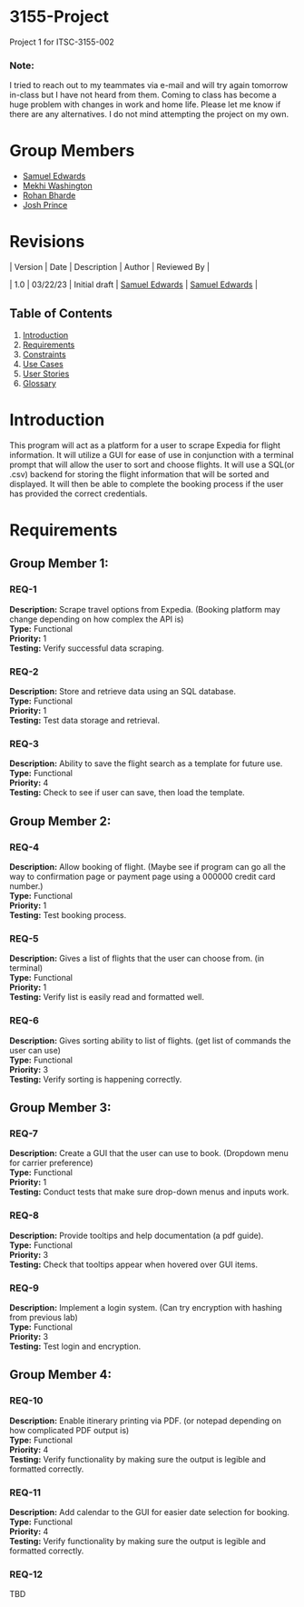 # 3155-Project
Project 1 for ITSC-3155-002

### Note:
I tried to reach out to my teammates via e-mail and will try again tomorrow in-class but I have not heard from them. Coming to class has become a huge problem with changes in work and home life. Please let me know if there are any alternatives. I do not mind attempting the project on my own.

# Group Members

* [Samuel Edwards](mailto:sedwar92@uncc.edu)
* [Mekhi Washington](mmailto:mwashi35@uncc.edu)
* [Rohan Bharde](mmailto:rbharde@uncc.edu)
* [Josh Prince](mmailto:jprinc16@uncc.edu)

# Revisions

|  Version  |  Date  |  Description  |  Author  |  Reviewed By  |

| 1.0 | 03/22/23 | Initial draft | [Samuel Edwards](mailto:sedwar92@uncc.edu) | [Samuel Edwards](mailto:sedwar92@uncc.edu) |

## Table of Contents

1. [Introduction](#introduction)
2. [Requirements](#requirements)
3. [Constraints](#constraints)
4. [Use Cases](#use-cases)
5. [User Stories](#user-stories)
6. [Glossary](#glossary)

# **Introduction**
This program will act as a platform for a user to scrape Expedia for flight information. It will utilize a GUI for ease of use in conjunction with a terminal prompt that will allow the user to sort and choose flights. It will use a SQL(or .csv) backend for storing the flight information that will be sorted and displayed. It will then be able to complete the booking process if the user has provided the correct credentials.

# **Requirements**

## Group Member 1:
### REQ-1
**Description:** Scrape travel options from Expedia. (Booking platform may change depending on how complex the API is)  
**Type:** Functional  
**Priority:** 1  
**Testing:** Verify successful data scraping.  

### REQ-2
**Description:** Store and retrieve data using an SQL database.  
**Type:** Functional  
**Priority:** 1  
**Testing:** Test data storage and retrieval.  

### REQ-3
**Description:** Ability to save the flight search as a template for future use.  
**Type:** Functional  
**Priority:** 4  
**Testing:** Check to see if user can save, then load the template.  

## Group Member 2:

### REQ-4
**Description:** Allow booking of flight. (Maybe see if program can go all the way to confirmation page or payment page using a 000000 credit card number.)  
**Type:** Functional  
**Priority:** 1  
**Testing:** Test booking process.  

### REQ-5
**Description:** Gives a list of flights that the user can choose from. (in terminal)  
**Type:** Functional  
**Priority:** 1  
**Testing:** Verify list is easily read and formatted well.  

### REQ-6
**Description:** Gives sorting ability to list of flights. (get list of commands the user can use)  
**Type:** Functional  
**Priority:** 3  
**Testing:** Verify sorting is happening correctly.  

## Group Member 3:

### REQ-7
**Description:** Create a GUI that the user can use to book. (Dropdown menu for carrier preference)  
**Type:** Functional  
**Priority:** 1  
**Testing:** Conduct tests that make sure drop-down menus and inputs work.  

### REQ-8
**Description:** Provide tooltips and help documentation (a pdf guide).  
**Type:** Functional  
**Priority:** 3  
**Testing:** Check that tooltips appear when hovered over GUI items.  

### REQ-9
**Description:** Implement a login system. (Can try encryption with hashing from previous lab)  
**Type:** Functional  
**Priority:** 3  
**Testing:** Test login and encryption.  

## Group Member 4:

### REQ-10
**Description:** Enable itinerary printing via PDF. (or notepad depending on how complicated PDF output is)  
**Type:** Functional  
**Priority:** 4  
**Testing:** Verify functionality by making sure the output is legible and formatted correctly.  
### REQ-11
**Description:** Add calendar to the GUI for easier date selection for booking.  
**Type:** Functional  
**Priority:** 4  
**Testing:** Verify functionality by making sure the output is legible and formatted correctly.  
### REQ-12
TBD  
